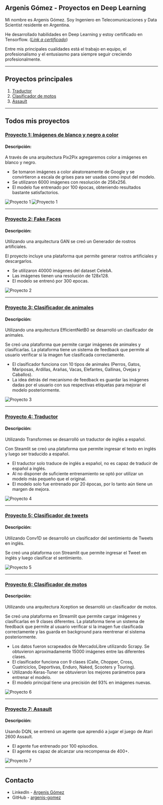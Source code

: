 ## Argenis Gómez - Proyectos en Deep Learning

Mi nombre es Argenis Gómez. Soy Ingeniero en Telecomunicaciones y Data Scientist residente en Argentina.

He desarrollado habilidades en Deep Learning y estoy certificado en Tensorflow. ([_Link a certificado_](https://www.credential.net/313eb6f7-4a64-4ce0-b20f-62625d615898))

Entre mis principales cualidades está el trabajo en equipo, el profesionalismo y el entusiasmo para siempre seguir creciendo profesionalmente.

---

## Proyectos principales
1. [Traductor](https://github.com/argenis-gomez/Traductor)
2. [Clasificador de motos](https://github.com/argenis-gomez/Clasificador-de-motos)
3. [Assault](https://github.com/argenis-gomez/Assault)

---
## Todos mis proyectos

### [Proyecto 1: Imágenes de blanco y negro a color](https://github.com/argenis-gomez/Imagenes-BN-a-Color.git)
#### Descripción:
A través de una arquitectura Pix2Pix agregaremos color a imágenes en blanco y negro.

* Se tomaron imágenes a color aleatoreamente de Google y se convirtieron a escala de grises para ser usadas como input del modelo.
* Se utilizaron 6000 imágenes con resolución de 256x256.
* El modelo fue entrenado por 100 épocas, obteniendo resultados bastante satisfactorios.

![Proyecto 1](images/Proyecto1_2.png)
![Proyecto 1](images/Proyecto1_3.png)

---

### [Proyecto 2: Fake Faces](https://github.com/argenis-gomez/Fake-Faces)
#### Descripción:
Utilizando una arquitectura GAN se creó un Generador de rostros artificiales.

El proyecto incluye una plataforma que permite generar rostros artificiales y descargarlos.

* Se utilizaron 40000 imágenes del dataset CelebA.
* Las imágenes tienen una resolución de 128x128.
* El modelo se entrenó por 300 epocas.

![Proyecto 2](images/Proyecto2.png)

---

### [Proyecto 3: Clasificador de animales](https://github.com/argenis-gomez/Clasificador-de-animales)
#### Descripción:
Utilizando una arquitectura EfficientNetB0 se desarrolló un clasificador de animales.

Se creó una plataforma que permite cargar imágenes de animales y clasificarlas. La plataforma tiene un sistema de feedback que permite al usuario verificar si la imagen fue clasificada correctamente.

* El clasificador funciona con 10 tipos de animales (Perros, Gatos, Mariposas, Ardillas, Arañas, Vacas, Elefantes, Gallinas, Ovejas y Caballos).
* La idea detrás del mecanismo de feedback es guardar las imágenes dadas por el usuario con sus respectivas etiquetas para mejorar el modelo posteriormente.

![Proyecto 3](images/Proyecto3.png)

---

### [Proyecto 4: Traductor](https://github.com/argenis-gomez/Traductor)
#### Descripción:
Utilizando Transformes se desarrolló un traductor de inglés a español.

Con Steamlit se creó una plataforma que permite ingresar el texto en inglés y luego ser traducido a español.

* El traductor solo traduce de inglés a español, no es capaz de traducir de español a inglés.
* Al no disponer de suficiente entrenamiento se optó por utilizar un modelo más pequeño que el original.
* El modelo solo fue entrenado por 20 épocas, por lo tanto aún tiene un margen de mejora.

![Proyecto 4](images/Proyecto4.png)

---

### [Proyecto 5: Clasificador de tweets](https://github.com/argenis-gomez/Clasificador-de-Tweets)
#### Descripción:
Utilizando Conv1D se desarrolló un clasificador del sentimiento de Tweets en inglés.

Se creó una plataforma con Streamlit que permite ingresar el Tweet en inglés y luego clasificar el sentimiento.

![Proyecto 5](images/Proyecto5.png)

---

### [Proyecto 6: Clasificador de motos](https://github.com/argenis-gomez/Clasificador-de-motos)
#### Descripción:
Utilizando una arquitectura Xception se desarrolló un clasificador de motos.

Se creó una plataforma en Streamlit que permite cargar imágenes y clasificarlas en 9 clases diferentes. La plataforma tiene un sistema de feedback que permite al usuario verificar si la imagen fue clasificada correctamente y las guarda en background para reentrenar el sistema posteriormente.

* Los datos fueron scrapeados de MercadoLibre utilizando Scrapy. Se obtuvieron aproximadamente 15000 imágenes entre las diferentes clases.
* El clasificador funciona con 9 clases (Calle, Chopper, Cross, Cuatriciclos, Deportivas, Enduro, Naked, Scooters y Touring).
* Utilizando Keras-Tuner se obtuvieron los mejores parámetros para entrenar el modelo.
* El modelo principal tiene una precisión del 93% en imágenes nuevas.

![Proyecto 6](images/Proyecto6.png)

---

### [Proyecto 7: Assault](https://github.com/argenis-gomez/Assault)
#### Descripción:
Usando DQN, se entrenó un agente que aprendió a jugar el juego de Atari 2600 Assault.

* El agente fue entrenado por 100 episodios.
* El agente es capaz de alcanzar una recompensa de 400+.

![Proyecto 7](images/Proyecto7.gif)

---
## Contacto
* LinkedIn - [Argenis Gómez](https://www.linkedin.com/in/argenisgomez/)
* GitHub - [argenis-gomez](https://github.com/argenis-gomez)

